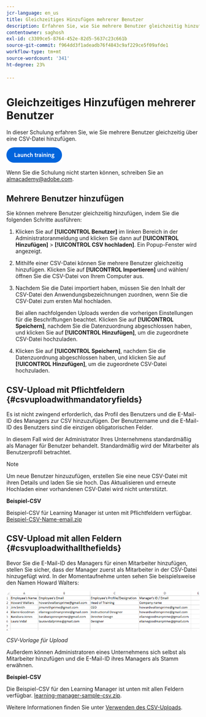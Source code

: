 ```yaml
---
jcr-language: en_us
title: Gleichzeitiges Hinzufügen mehrerer Benutzer
description: Erfahren Sie, wie Sie mehrere Benutzer gleichzeitig hinzufügen.
contentowner: saghosh
exl-id: c3309ce5-8764-452e-82d5-5637c23c661b
source-git-commit: f964dd3f1adeadb76f4843c9af229ce5f09afde1
workflow-type: tm+mt
source-wordcount: '341'
ht-degree: 23%

---
```


# Gleichzeitiges Hinzufügen mehrerer Benutzer

In dieser Schulung erfahren Sie, wie Sie mehrere Benutzer gleichzeitig über eine CSV-Datei hinzufügen.

[![Schaltfläche](feature-summary/assets/launch-training-button.png)](https://learningmanager.adobe.com/app/learner?accountId=98632&amp;sdid=51TC8QS1&amp;mv=display&amp;mv2=display#/course/7555555)

Wenn Sie die Schulung nicht starten können, schreiben Sie an <almacademy@adobe.com>.

## Mehrere Benutzer hinzufügen

Sie können mehrere Benutzer gleichzeitig hinzufügen, indem Sie die folgenden Schritte ausführen:

1. Klicken Sie auf **[!UICONTROL Benutzer]** im linken Bereich in der Administratoranmeldung und klicken Sie dann auf **[!UICONTROL Hinzufügen]** > **[!UICONTROL CSV hochladen]**. Ein Popup-Fenster wird angezeigt.

1. Mithilfe einer CSV-Datei können Sie mehrere Benutzer gleichzeitig hinzufügen. Klicken Sie auf **[!UICONTROL Importieren]** und wählen/öffnen Sie die CSV-Datei von Ihrem Computer aus.

1. Nachdem Sie die Datei importiert haben, müssen Sie den Inhalt der CSV-Datei den Anwendungsbezeichnungen zuordnen, wenn Sie die CSV-Datei zum ersten Mal hochladen.

   Bei allen nachfolgenden Uploads werden die vorherigen Einstellungen für die Beschriftungen beachtet. Klicken Sie auf **[!UICONTROL Speichern]**, nachdem Sie die Datenzuordnung abgeschlossen haben, und klicken Sie auf **[!UICONTROL Hinzufügen]**, um die zugeordnete CSV-Datei hochzuladen.

1. Klicken Sie auf **[!UICONTROL Speichern]**, nachdem Sie die Datenzuordnung abgeschlossen haben, und klicken Sie auf **[!UICONTROL Hinzufügen]**, um die zugeordnete CSV-Datei hochzuladen.

## CSV-Upload mit Pflichtfeldern {#csvuploadwithmandatoryfields}

Es ist nicht zwingend erforderlich, das Profil des Benutzers und die E-Mail-ID des Managers zur CSV hinzuzufügen. Der Benutzername und die E-Mail-ID des Benutzers sind die einzigen obligatorischen Felder.

In diesem Fall wird der Administrator Ihres Unternehmens standardmäßig als Manager für Benutzer behandelt. Standardmäßig wird der Mitarbeiter als Benutzerprofil betrachtet.

>[!NOTE]
>
>Um neue Benutzer hinzuzufügen, erstellen Sie eine neue CSV-Datei mit ihren Details und laden Sie sie hoch. Das Aktualisieren und erneute Hochladen einer vorhandenen CSV-Datei wird nicht unterstützt.

**Beispiel-CSV**

Beispiel-CSV für Learning Manager ist unten mit Pflichtfeldern verfügbar.
[Beispiel-CSV-Name-email.zip](assets/sample-csv-name-email.zip)

## CSV-Upload mit allen Feldern {#csvuploadwithallthefields}

Bevor Sie die E-Mail-ID des Managers für einen Mitarbeiter hinzufügen, stellen Sie sicher, dass der Manager zuerst als Mitarbeiter in der CSV-Datei hinzugefügt wird. In der Momentaufnehme unten sehen Sie beispielsweise den Namen Howard Walters:

![](assets/csv-example.png)

*CSV-Vorlage für Upload*

Außerdem können Administratoren eines Unternehmens sich selbst als Mitarbeiter hinzufügen und die E-Mail-ID ihres Managers als Stamm erwähnen.

**Beispiel-CSV**

Die Beispiel-CSV für den Learning Manager ist unten mit allen Feldern verfügbar.
[learning-manager-sample-csv.zip](assets/learning-manager-sample-csv.zip).

Weitere Informationen finden Sie unter [Verwenden des CSV-Uploads](/help/migrated/administrators/feature-summary/add-users-user-groups.md).
